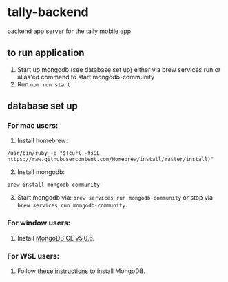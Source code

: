 # tally-backend
backend app server for the tally mobile app

## to run application
1. Start up mongodb (see database set up) either via brew services run or alias'ed command to start mongodb-community
2. Run `npm run start`

## database set up
### For mac users:
1. Install homebrew:
```
/usr/bin/ruby -e "$(curl -fsSL https://raw.githubusercontent.com/Homebrew/install/master/install)"
```
2. Install mongodb:
```
brew install mongodb-community
```
3. Start mongodb via: `brew services run mongodb-community` or stop via `brew services run mongodb-community`.

### For window users:
1. Install [MongoDB CE v5.0.6](https://www.mongodb.com/try/download/community).

### For WSL users:
1. Follow [these instructions](https://docs.microsoft.com/en-us/windows/wsl/tutorials/wsl-database#install-mongodb) to install MongoDB.
